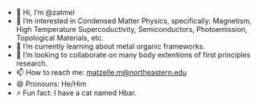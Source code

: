 - 👋 Hi, I’m @zatmel
- 👀 I’m interested in Condensed Matter Physics, specifically: Magnetism, High Temperature Supercoductivity, Semiconductors, Photoemission, Topological Materials, etc.
- 🌱 I’m currently learning about metal organic frameworks.
- 💞️ I’m looking to collaborate on many body extentions of first principles research.
- 📫 How to reach me: matzelle.m@northeastern.edu
- 😄 Pronouns: He/Him
- ⚡ Fun fact: I have a cat named Hbar.

<!---
zatmel/zatmel is a ✨ special ✨ repository because its `README.md` (this file) appears on your GitHub profile.
You can click the Preview link to take a look at your changes.
--->
